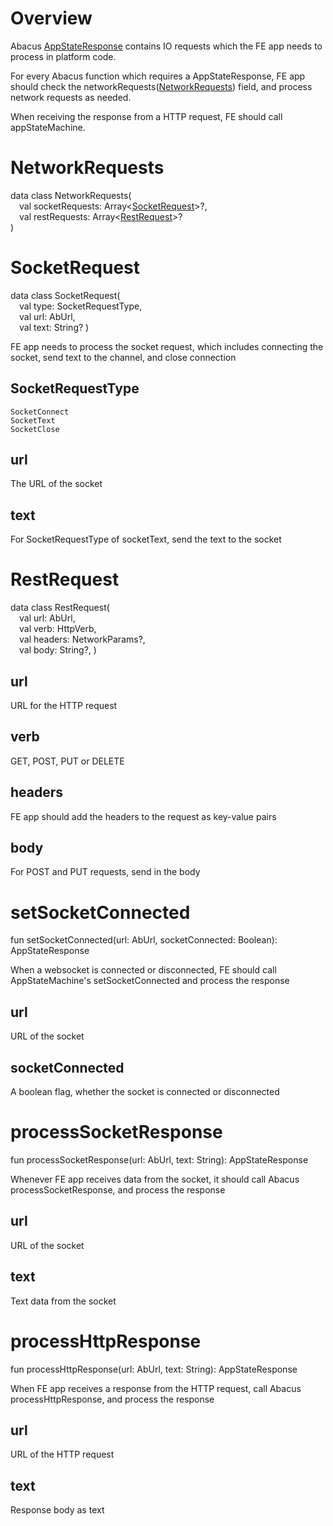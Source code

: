 # Overview

Abacus [AppStateResponse](../AppStateResponse.md) contains IO requests which the FE app needs to process in platform code.

For every Abacus function which requires a AppStateResponse, FE app should check the networkRequests([NetworkRequests](#NetworkRequests)) field, and process network requests as needed.

When receiving the response from a HTTP request, FE should call appStateMachine.

# NetworkRequests

data class NetworkRequests(  
&emsp;val socketRequests: Array<[SocketRequest](#SocketRequest)>?,  
&emsp;val restRequests: Array<[RestRequest](#RestRequest)>?  
)

# SocketRequest

data class SocketRequest(  
&emsp;val type: SocketRequestType,  
&emsp;val url: AbUrl,  
&emsp;val text: String?
)

FE app needs to process the socket request, which includes connecting the socket, send text to the channel, and close connection

## SocketRequestType

    SocketConnect   
    SocketText  
    SocketClose  

## url

The URL of the socket

## text

For SocketRequestType of socketText, send the text to the socket

# RestRequest

data class RestRequest(  
&emsp;val url: AbUrl,  
&emsp;val verb: HttpVerb,  
&emsp;val headers: NetworkParams?,  
&emsp;val body: String?,
)

## url

URL for the HTTP request

## verb

GET, POST, PUT or DELETE

## headers

FE app should add the headers to the request as key-value pairs

## body

For POST and PUT requests, send in the body

# setSocketConnected

fun setSocketConnected(url: AbUrl, socketConnected: Boolean): AppStateResponse

When a websocket is connected or disconnected, FE should call AppStateMachine's setSocketConnected and process the response

## url

URL of the socket

## socketConnected

A boolean flag, whether the socket is connected or disconnected

# processSocketResponse

fun processSocketResponse(url: AbUrl, text: String): AppStateResponse

Whenever FE app receives data from the socket, it should call Abacus processSocketResponse, and process the response

## url

URL of the socket

## text

Text data from the socket

# processHttpResponse

fun processHttpResponse(url: AbUrl, text: String): AppStateResponse

When FE app receives a response from the HTTP request, call Abacus processHttpResponse, and process the response

## url

URL of the HTTP request

## text

Response body as text